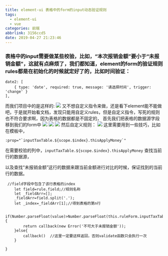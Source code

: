 ```yaml
---
title: element-ui 表格中的form的input动态验证规则
tags:
  - element-ui
  - vue
categories: 前端
abbrlink: 3156ccd5
date: 2019-04-27 21:23:46
---
```

### 表格中的input需要做某些校验，比如，“本次报销金额”要小于“未报销金额”，这就有点麻烦了，我们都知道，element的form的验证规则rules都是在初始化的时候就定好了的，比如时间验证：
<!-- more -->
```
date2: [
    { type: 'date', required: true, message: '请选择时间', trigger: 'change' }
],
```
而我们项目中的是这样的:
![](4.png) 又不想自定义指令来做，还是看下element能不能做吧，于是就开始看文档，发现只能用自定义rules，但是自定义指令，写死的规则也不符合要求啊，因为表格的数据都是不固定的，
首先我们把表格的数据源字段移到我们的form中
![](1.png)
![](2.png)
![](3.png)
然后自定义规则：
![](5.png)
这里需要用到一些技巧，比如在模板中，
```
:prop="`inputTaxTable.${scope.$index}.thisApplyMoney`"
```
在需要校验的列中，`inputTaxTable.${scope.$index}.thisApplyMoney` 查找当前行的数据源，

以及查找“未报销金额”这行的数据来跟当前金额进行对比的时候，保证找到的当前行的数据。
```
 //field字段中包含了该行表格的index
    let field=rule.field;//规则名称
    let _fieldArr=[];
    _fieldArr=field.split('.');
    let _index=_fieldArr[1];//得到表格的第n行

    if(Number.parseFloat(value)>Number.parseFloat(this.ruleForm.inputTaxTable[_index].notApplyMoney)){
        return callback(new Error('不可大于未报销金额'));
    }else{
        callback()  //这里一定要这样返回，否则validate函数只会执行一次
    }
    
}
```


